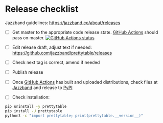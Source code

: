 # Release checklist

Jazzband guidelines: https://jazzband.co/about/releases

- [ ] Get master to the appropriate code release state.
      [GitHub Actions](https://github.com/jazzband/prettytable/actions) should pass on
      master.
      [![GitHub Actions status](https://github.com/jazzband/prettytable/workflows/Test/badge.svg)](https://github.com/jazzband/prettytable/actions)

- [ ] Edit release draft, adjust text if needed:
      https://github.com/jazzband/prettytable/releases

- [ ] Check next tag is correct, amend if needed

- [ ] Publish release

- [ ] Once
      [GitHub Actions](https://github.com/jazzband/prettytable/actions?query=workflow%3ADeploy)
      has built and uploaded distributions, check files at
      [Jazzband](https://jazzband.co/projects/prettytable) and release to
      [PyPI](https://pypi.org/pypi/prettytable)

- [ ] Check installation:

```bash
pip uninstall -y prettytable
pip install -U prettytable
python3 -c "import prettytable; print(prettytable.__version__)"
```
